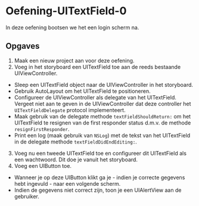 # Oefening-UITextField-0

In deze oefening bootsen we het een login scherm na.

## Opgaves
1. Maak een nieuw project aan voor deze oefening.
2. Voeg in het storyboard een UITextField toe aan de reeds bestaande UIViewController.
  - Sleep een UITextField object naar de UIViewController in het storyboard.
  - Gebruik AutoLayout om het UITextField te positioneren.
  - Configureer de UIViewController als delegate van het UITextField. Vergeet niet aan te geven in de UIViewController dat deze controller het `UITextFieldDelegate` protocol implementeert.
  - Maak gebruik van de delegate methode `textFieldShouldReturn:` om het UITextField te resignen van de first responder status d.m.v. de methode `resignFirstResponder`.
  - Print een log (maak gebruik van `NSLog`) met de tekst van het UITextField in de delegate methode `textFieldDidEndEditing:`.
3. Voeg nu een tweede UITextField toe en configureer dit UITextField als een wachtwoord. Dit doe je vanuit het storyboard.
4. Voeg een UIButton toe. 
  - Wanneer je op deze UIButton klikt ga je - indien je correcte gegevens hebt ingevuld - naar een volgende scherm.
  - Indien de gegevens niet correct zijn, toon je een UIAlertView aan de gebruiker.
